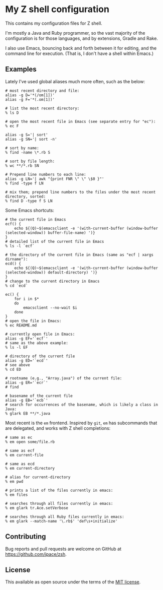 # My Z shell configuration

This contains my configuration files for Z shell.

I'm mostly a Java and Ruby programmer, so the vast majority of the configuration is for those
languages, and by extensions, Gradle and Rake.

I also use Emacs, bouncing back and forth between it for editing, and the command line for
execution. (That is, I don't have a shell within Emacs.)

## Examples

Lately I've used global aliases much more often, such as the below:


```shell
# most recent directory and file:
alias -g D='*(/om[1])'
alias -g F='*(.om[1])'

# list the most recent directory:
% ls D

# open the most recent file in Emacs (see separate entry for "ec"):
% ec F

alias -g S='| sort'
alias -g SN='| sort -n'

# sort by name:
% find -name \*.rb S

# sort by file length:
% wc **/*.rb SN

# Prepend line numbers to each line:
alias -g LN='| awk "{print FNR \" \" \$0 }"'
% find -type f LN

# mix them; prepend line numbers to the files under the most recent directory, sorted:
% find D -type f S LN
```

Some Emacs shortcuts:

```shell
# the current file in Emacs
ecf() {
    echo ${(Q)~$(emacsclient -e '(with-current-buffer (window-buffer (selected-window)) buffer-file-name) ')}
}
# detailed list of the current file in Emacs
% ls -l `ecf`

# the directory of the current file in Emacs (same as "ecf | xargs dirname"):
ecd() {
    echo ${(Q)~$(emacsclient -e '(with-current-buffer (window-buffer (selected-window)) default-directory) ')}
}
# change to the current directory in Emacs
% cd `ecd`

ec() {
    for i in $*
    do
        emacsclient --no-wait $i
    done
}
# open the file in Emacs:
% ec README.md

# currently open file in Emacs:
alias -g EF='`ecf`'
# same as the above example:
% ls -l EF

# directory of the current file
alias -g ED='`ecd`'
# see above
% cd ED

# rootname (e.g., "Array.java") of the current file:
alias -g ER='`ecr`'
# find 

# basename of the current file
alias -g EB='`ecb`'
# search for occurrences of the basename, which is likely a class in Java:
% glark EB **/*.java
```

Most recent is the `em` frontend. Inspired by `git`, `em` has subcommands that are delegated, and
works with Z shell completions:

```shell
# same as ec
% em open some/file.rb

# same as ecf
% em current-file

# same as ecd
% em current-directory

# alias for current-directory
% em pwd

# prints a list of the files currently in emacs:
% em files

# searches through all files currently in emacs:
% em glark tr.Ace.setVerbose

# searches through all Ruby files currently in emacs:
% em glark --match-name '\.rb$' 'def\s+initialize'
```

## Contributing

Bug reports and pull requests are welcome on GitHub at https://github.com/jpace/zsh.

## License

This available as open source under the terms of the [MIT
license](http://opensource.org/licenses/MIT).
